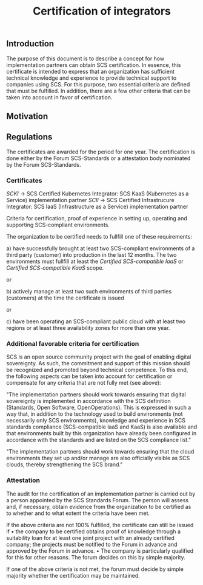 ﻿---
title: Certification of integrators
type: Procedural
status: Draft
track: Global
description: |
   SCS-0007 defines the process and rules on how SCS certified integrators are certified.
---

## Introduction

The purpose of this document is to describe a concept for how implementation partners can obtain SCS certification. In essence, this certificate is intended to express that an organization has sufficient technical knowledge and experience to provide technical support to companies using SCS. 
For this purpose, two essential criteria are defined that must be fulfilled. In addition, there are a few other criteria that can be taken into account in favor of certification.

## Motivation

## Regulations

The certificates are awarded for the period for one year.
The certification is done either by the Forum SCS-Standards or a attestation body nominated by the Forum SCS-Standards.

### Certificates

_SCKI_ → SCS Certified Kubernetes Integrator: SCS KaaS (Kubernetes as a Service) implementation partner
_SCII_ → SCS Certified Infrastrucure Integrator: SCS IaaS (Infrastructure as a Service) implementation partner

Criteria for certification, proof of experience in setting up, operating and supporting SCS-compliant environments.

The organization to be certified needs to fullfill one of these requirements:

a) have successfully brought at least two SCS-compliant environments of a third party (customer) into production in the last 12 months. The two environments must fullfill at least the _Certified SCS-compatible IaaS_ or _Certified SCS-compatible KaaS_ scope.

or 

b) actively manage at least two such environments of third parties (customers) at the time the certificate is issued 

or 

c) have been operating an SCS-compliant public cloud with at least two regions or at least three availability zones for more than one year.

### Additional favorable criteria for certification

SCS is an open source community project with the goal of enabling digital sovereignty. As such, the commitment and support of this mission should be recognized and promoted beyond technical competence. To this end, the following aspects can be taken into account for certification or compensate for any criteria that are not fully met (see above):

"The implementation partners should work towards ensuring that digital sovereignty is implemented in accordance with the SCS definition (Standards, Open Software, OpenOperations). This is expressed in such a way that, in addition to the technology used to build environments (not necessarily only SCS environments), knowledge and experience in SCS standards compliance (SCS-compatible IaaS and KaaS) is also available and that environments built by this organization have already been configured in accordance with the standards and are listed on the SCS compliance list."

"The implementation partners should work towards ensuring that the cloud environments they set up and/or manage are also officially visible as SCS clouds, thereby strengthening the SCS brand."

### Attestation

The audit for the certification of an implementation partner is carried out by a person appointed by the SCS Standards Forum. The person will assess and, if necessary, obtain evidence from the organization to be certified as to whether and to what extent the criteria have been met. 

If the above criteria are not 100% fulfilled, the certificate can still be issued if 
    • the company to be certified obtains proof of knowledge through a suitability loan for at least one joint project with an already certified company; the projects must be notified to the Forum in advance and approved by the Forum in advance. 
    • The company is particularly qualified for this for other reasons. The forum decides on this by simple majority.
  
If one of the above criteria is not met, the forum must decide by simple majority whether the certification may be maintained. 
